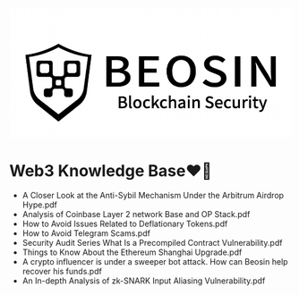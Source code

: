 ![alt](https://github.com/BeosinBlockchainSecurity/Web3-Knowledge-Base/blob/main/Black.png)
# Web3 Knowledge Base:heart_on_fire:

- A Closer Look at the Anti-Sybil Mechanism Under the Arbitrum Airdrop Hype.pdf
- Analysis of Coinbase Layer 2 network Base and OP Stack.pdf
- How to Avoid Issues Related to Deflationary Tokens.pdf
- How to Avoid Telegram Scams.pdf
- Security Audit Series What Is a Precompiled Contract Vulnerability.pdf
- Things to Know About the Ethereum Shanghai Upgrade.pdf
- A crypto influencer is under a sweeper bot attack. How can Beosin help recover his funds.pdf
- An In-depth Analysis of zk-SNARK Input Aliasing Vulnerability.pdf
